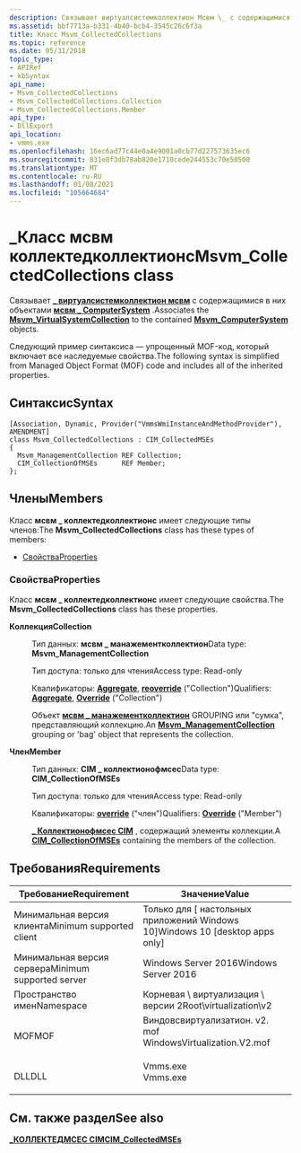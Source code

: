 ```yaml
---
description: Связывает виртуалсистемколлектион Мсвм \_ с содержащимися в \_ них объектами мсвм ComputerSystem.
ms.assetid: bbf7713a-b331-4b40-bcb4-3545c26c6f3a
title: Класс Msvm_CollectedCollections
ms.topic: reference
ms.date: 05/31/2018
topic_type:
- APIRef
- kbSyntax
api_name:
- Msvm_CollectedCollections
- Msvm_CollectedCollections.Collection
- Msvm_CollectedCollections.Member
api_type:
- DllExport
api_location:
- vmms.exe
ms.openlocfilehash: 16ec6ad77c44e0a4e9001a0cb77d227573635ec6
ms.sourcegitcommit: 831e8f3db78ab820e1710cede244553c70e50500
ms.translationtype: MT
ms.contentlocale: ru-RU
ms.lasthandoff: 01/08/2021
ms.locfileid: "105664684"
---
```

# <a name="msvm_collectedcollections-class"></a><span data-ttu-id="d9d4f-103">\_Класс мсвм коллектедколлектионс</span><span class="sxs-lookup"><span data-stu-id="d9d4f-103">Msvm\_CollectedCollections class</span></span>

<span data-ttu-id="d9d4f-104">Связывает [**\_ виртуалсистемколлектион мсвм**](msvm-virtualsystemcollection.md) с содержащимися в них объектами [**мсвм \_ ComputerSystem**](msvm-computersystem.md) .</span><span class="sxs-lookup"><span data-stu-id="d9d4f-104">Associates the [**Msvm\_VirtualSystemCollection**](msvm-virtualsystemcollection.md) to the contained [**Msvm\_ComputerSystem**](msvm-computersystem.md) objects.</span></span>

<span data-ttu-id="d9d4f-105">Следующий пример синтаксиса — упрощенный MOF-код, который включает все наследуемые свойства.</span><span class="sxs-lookup"><span data-stu-id="d9d4f-105">The following syntax is simplified from Managed Object Format (MOF) code and includes all of the inherited properties.</span></span>

## <a name="syntax"></a><span data-ttu-id="d9d4f-106">Синтаксис</span><span class="sxs-lookup"><span data-stu-id="d9d4f-106">Syntax</span></span>

``` syntax
[Association, Dynamic, Provider("VmmsWmiInstanceAndMethodProvider"), AMENDMENT]
class Msvm_CollectedCollections : CIM_CollectedMSEs
{
  Msvm_ManagementCollection REF Collection;
  CIM_CollectionOfMSEs      REF Member;
};
```

## <a name="members"></a><span data-ttu-id="d9d4f-107">Члены</span><span class="sxs-lookup"><span data-stu-id="d9d4f-107">Members</span></span>

<span data-ttu-id="d9d4f-108">Класс **мсвм \_ коллектедколлектионс** имеет следующие типы членов:</span><span class="sxs-lookup"><span data-stu-id="d9d4f-108">The **Msvm\_CollectedCollections** class has these types of members:</span></span>

-   [<span data-ttu-id="d9d4f-109">Свойства</span><span class="sxs-lookup"><span data-stu-id="d9d4f-109">Properties</span></span>](#properties)

### <a name="properties"></a><span data-ttu-id="d9d4f-110">Свойства</span><span class="sxs-lookup"><span data-stu-id="d9d4f-110">Properties</span></span>

<span data-ttu-id="d9d4f-111">Класс **мсвм \_ коллектедколлектионс** имеет следующие свойства.</span><span class="sxs-lookup"><span data-stu-id="d9d4f-111">The **Msvm\_CollectedCollections** class has these properties.</span></span>

<dl> <dt>

<span data-ttu-id="d9d4f-112">**Коллекция**</span><span class="sxs-lookup"><span data-stu-id="d9d4f-112">**Collection**</span></span>
</dt> <dd> <dl> <dt>

<span data-ttu-id="d9d4f-113">Тип данных: **мсвм \_ манажементколлектион**</span><span class="sxs-lookup"><span data-stu-id="d9d4f-113">Data type: **Msvm\_ManagementCollection**</span></span>
</dt> <dt>

<span data-ttu-id="d9d4f-114">Тип доступа: только для чтения</span><span class="sxs-lookup"><span data-stu-id="d9d4f-114">Access type: Read-only</span></span>
</dt> <dt>

<span data-ttu-id="d9d4f-115">Квалификаторы: [**Aggregate**](/windows/desktop/WmiSdk/standard-qualifiers), [**reoverride**](/windows/desktop/WmiSdk/standard-qualifiers) ("Collection")</span><span class="sxs-lookup"><span data-stu-id="d9d4f-115">Qualifiers: [**Aggregate**](/windows/desktop/WmiSdk/standard-qualifiers), [**Override**](/windows/desktop/WmiSdk/standard-qualifiers) ("Collection")</span></span>
</dt> </dl>

<span data-ttu-id="d9d4f-116">Объект [**мсвм \_ манажементколлектион**](msvm-managementcollection.md) GROUPING или "сумка", представляющий коллекцию.</span><span class="sxs-lookup"><span data-stu-id="d9d4f-116">An [**Msvm\_ManagementCollection**](msvm-managementcollection.md) grouping or 'bag' object that represents the collection.</span></span>

</dd> <dt>

<span data-ttu-id="d9d4f-117">**Член**</span><span class="sxs-lookup"><span data-stu-id="d9d4f-117">**Member**</span></span>
</dt> <dd> <dl> <dt>

<span data-ttu-id="d9d4f-118">Тип данных: **CIM \_ коллектионофмсес**</span><span class="sxs-lookup"><span data-stu-id="d9d4f-118">Data type: **CIM\_CollectionOfMSEs**</span></span>
</dt> <dt>

<span data-ttu-id="d9d4f-119">Тип доступа: только для чтения</span><span class="sxs-lookup"><span data-stu-id="d9d4f-119">Access type: Read-only</span></span>
</dt> <dt>

<span data-ttu-id="d9d4f-120">Квалификаторы: [**override**](/windows/desktop/WmiSdk/standard-qualifiers) ("член")</span><span class="sxs-lookup"><span data-stu-id="d9d4f-120">Qualifiers: [**Override**](/windows/desktop/WmiSdk/standard-qualifiers) ("Member")</span></span>
</dt> </dl>

<span data-ttu-id="d9d4f-121">[**\_ Коллектионофмсес CIM**](cim-collectionofmses.md) , содержащий элементы коллекции.</span><span class="sxs-lookup"><span data-stu-id="d9d4f-121">A [**CIM\_CollectionOfMSEs**](cim-collectionofmses.md) containing the members of the collection.</span></span>

</dd> </dl>

## <a name="requirements"></a><span data-ttu-id="d9d4f-122">Требования</span><span class="sxs-lookup"><span data-stu-id="d9d4f-122">Requirements</span></span>



| <span data-ttu-id="d9d4f-123">Требование</span><span class="sxs-lookup"><span data-stu-id="d9d4f-123">Requirement</span></span> | <span data-ttu-id="d9d4f-124">Значение</span><span class="sxs-lookup"><span data-stu-id="d9d4f-124">Value</span></span> |
|-------------------------------------|---------------------------------------------------------------------------------------------------------|
| <span data-ttu-id="d9d4f-125">Минимальная версия клиента</span><span class="sxs-lookup"><span data-stu-id="d9d4f-125">Minimum supported client</span></span><br/> | <span data-ttu-id="d9d4f-126">Только для \[ настольных приложений Windows 10\]</span><span class="sxs-lookup"><span data-stu-id="d9d4f-126">Windows 10 \[desktop apps only\]</span></span><br/>                                                             |
| <span data-ttu-id="d9d4f-127">Минимальная версия сервера</span><span class="sxs-lookup"><span data-stu-id="d9d4f-127">Minimum supported server</span></span><br/> | <span data-ttu-id="d9d4f-128">Windows Server 2016</span><span class="sxs-lookup"><span data-stu-id="d9d4f-128">Windows Server 2016</span></span><br/>                                                                          |
| <span data-ttu-id="d9d4f-129">Пространство имен</span><span class="sxs-lookup"><span data-stu-id="d9d4f-129">Namespace</span></span><br/>                | <span data-ttu-id="d9d4f-130">Корневая \\ виртуализация \\ версии 2</span><span class="sxs-lookup"><span data-stu-id="d9d4f-130">Root\\virtualization\\v2</span></span><br/>                                                                     |
| <span data-ttu-id="d9d4f-131">MOF</span><span class="sxs-lookup"><span data-stu-id="d9d4f-131">MOF</span></span><br/>                      | <dl> <span data-ttu-id="d9d4f-132"><dt>Виндовсвиртуализатион. v2. mof</dt></span><span class="sxs-lookup"><span data-stu-id="d9d4f-132"><dt>WindowsVirtualization.V2.mof</dt></span></span> </dl> |
| <span data-ttu-id="d9d4f-133">DLL</span><span class="sxs-lookup"><span data-stu-id="d9d4f-133">DLL</span></span><br/>                      | <dl> <span data-ttu-id="d9d4f-134"><dt>Vmms.exe</dt></span><span class="sxs-lookup"><span data-stu-id="d9d4f-134"><dt>Vmms.exe</dt></span></span> </dl>                     |



## <a name="see-also"></a><span data-ttu-id="d9d4f-135">См. также раздел</span><span class="sxs-lookup"><span data-stu-id="d9d4f-135">See also</span></span>

<dl> <dt>

[<span data-ttu-id="d9d4f-136">**\_КОЛЛЕКТЕДМСЕС CIM**</span><span class="sxs-lookup"><span data-stu-id="d9d4f-136">**CIM\_CollectedMSEs**</span></span>](cim-collectedmses.md)
</dt> </dl>

 

